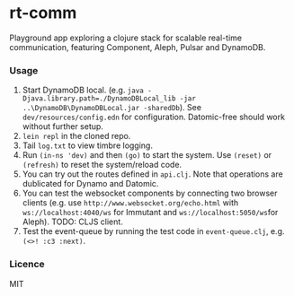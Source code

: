 # rt-comm

Playground app exploring a clojure stack for scalable real-time communication, featuring Component, Aleph, Pulsar and DynamoDB.

### Usage

1. Start DynamoDB local. (e.g. `java -Djava.library.path=./DynamoDBLocal_lib -jar ..\DynamoDB\DynamoDBLocal.jar -sharedDb`). See `dev/resources/config.edn` for configuration. Datomic-free should work without further setup.
2. `lein repl` in the cloned repo.
3. Tail `log.txt` to view timbre logging.
4. Run `(in-ns 'dev)` and then `(go)` to start the system. Use `(reset)` or `(refresh)` to reset the system/reload code.
5. You can try out the routes defined in `api.clj`. Note that operations are dublicated for Dynamo and Datomic.
6. You can test the websocket components by connecting two browser clients (e.g. use `http://www.websocket.org/echo.html` with `ws://localhost:4040/ws` for Immutant and `ws://localhost:5050/ws`for Aleph). TODO: CLJS client.
7. Test the event-queue by running the test code in `event-queue.clj`, e.g. `(<>! :c3 :next)`.


### Licence

MIT

